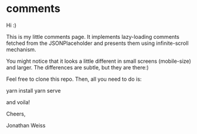 # comments

Hi :)

This is my little comments page. It implements lazy-loading comments fetched from the JSONPlaceholder and presents them using infinite-scroll mechanism.

You might notice that it looks a little different in small screens (mobile-size) and larger. The differences are subtle, but they are there:)

Feel free to clone this repo.
Then, all you need to do is: 

yarn install
yarn serve

and voila!

Cheers,

Jonathan Weiss

